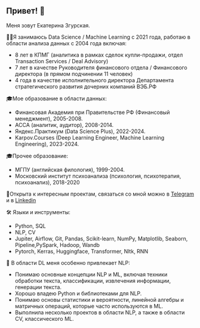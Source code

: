 ## Привет! 👋

Меня зовут Екатерина Згурская.

🙋‍♂️Я занимаюсь Data Science / Machine Learning с 2021 года, работаю в области анализа данных с 2004 года включая:
- 8 лет в КПМГ (аналитика в рамках сделок купли-продажи, отдел Transaction Services / Deal Advisory)
- 7 лет в качестве Руководителя финансового отдела / Финансового директора (в прямом подчинении 11 человек)
- 4 года в качестве исполнительного директора Департамента стратегического развития дочерних компаний ВЭБ.РФ

🎓Мое образование в области данных:
- Финансовая Академия при Правительстве РФ (Финансовый менеджмент), 2005-2008.
- ACCA (аналитик, аудитор), 2008-2014.
- Яндекс.Практикум (Data Science Plus), 2022-2024.
- Karpov.Courses (Deep Learning Engineer, Machine Learning Engineering), 2023-2024.

🎓Прочее образование:
- МГПУ (английская филология), 1999-2004.
- Московский институт психоанализа (психология, психотерапия, психоанализ), 2018-2020
  
👐Открыта к интересным проектам, связаться со мной можно в [Telegram](https://t.me/EkaterinaZgurskaya) и в [Linkedin](www.linkedin.com/in/ekaterina-zgurskaya-93a51a52)

🛠 Языки и инструменты:

- Python, SQL
- NLP, CV
- Jupiter, Airflow, Git, Pandas, Scikit-learn, NumPy, Matplotlib, Seaborn, Pipeline,PySpark, Hadoop, Wandb
- Pytorch, Kerras, Huggingface, Transformer, Nltk, RNN

🔭 В области DL меня особенно привлекает NLP:
- Понимаю основные концепции NLP и ML, включая техники обработки текста, классификации, извлечения информации, генерации текста.
- Хорошо владею Python и библиотеками для NLP.
- Понимаю основы статистики и вероятности, линейной алгебры и матричных операций, которые часто используются в ML.
- Выполнила несколько проектов в области NLP, а также в области CV, классического ML.
